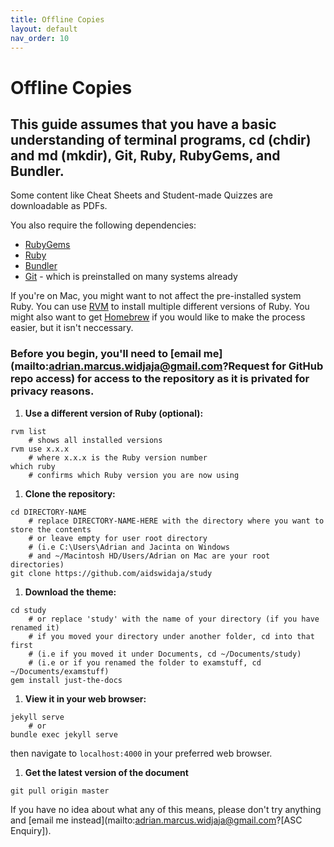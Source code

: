 ```yaml
---
title: Offline Copies
layout: default
nav_order: 10
---
```


# Offline Copies
## This guide assumes that you have a basic understanding of terminal programs, cd (chdir) and md (mkdir), Git, Ruby, RubyGems, and Bundler.

Some content like Cheat Sheets and Student-made Quizzes are downloadable as PDFs.

You also require the following dependencies:
- [RubyGems](https://rubygems.org/)
- [Ruby](https://www.ruby-lang.org/en/)
- [Bundler](https://bundler.io/)
- [Git](https://git-scm.com/) - which is preinstalled on many systems already

If you're on Mac, you might want to not affect the pre-installed system Ruby. You can use [RVM](https://rvm.io) to install multiple different versions of Ruby. You might also want to get [Homebrew](https://brew.sh) if you would like to make the process easier, but it isn't neccessary.

### Before you begin, you'll need to [email me](mailto:adrian.marcus.widjaja@gmail.com?Request for GitHub repo access) for access to the repository as it is privated for privacy reasons. 

1. **Use a different version of Ruby (optional):**
```
rvm list
    # shows all installed versions
rvm use x.x.x
    # where x.x.x is the Ruby version number
which ruby
    # confirms which Ruby version you are now using
```

1. **Clone the repository:**
```
cd DIRECTORY-NAME 
    # replace DIRECTORY-NAME-HERE with the directory where you want to store the contents
    # or leave empty for user root directory 
    # (i.e C:\Users\Adrian and Jacinta on Windows
    # and ~/Macintosh HD/Users/Adrian on Mac are your root directories)
git clone https://github.com/aidswidaja/study
```
1. **Download the theme:**
```
cd study 
    # or replace 'study' with the name of your directory (if you have renamed it)
    # if you moved your directory under another folder, cd into that first
    # (i.e if you moved it under Documents, cd ~/Documents/study)
    # (i.e or if you renamed the folder to examstuff, cd ~/Documents/examstuff)
gem install just-the-docs
```
1. **View it in your web browser:**
```
jekyll serve
    # or
bundle exec jekyll serve
```
then navigate to `localhost:4000` in your preferred web browser. 

1. **Get the latest version of the document**
```
git pull origin master
```

If you have no idea about what any of this means, please don't try anything and [email me instead](mailto:adrian.marcus.widjaja@gmail.com?[ASC Enquiry]).
